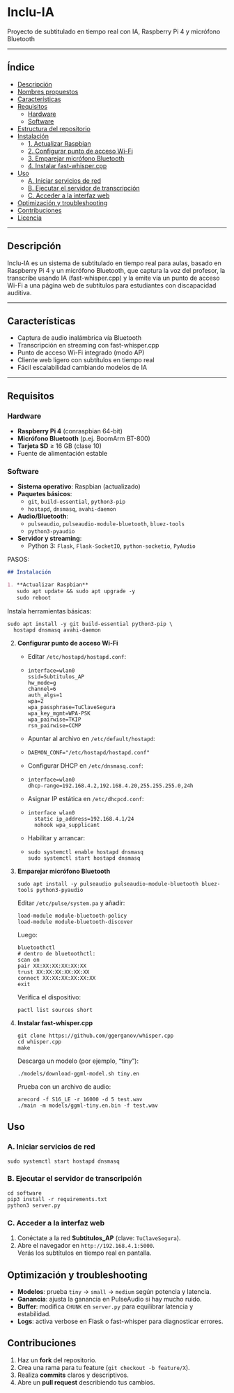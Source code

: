 # Inclu-IA
Proyecto de subtitulado en tiempo real con IA, Raspberry Pi 4 y micrófono Bluetooth

---

## Índice

- [Descripción](#descripción)  
- [Nombres propuestos](#nombres-propuestos)  
- [Características](#características)  
- [Requisitos](#requisitos)  
  - [Hardware](#hardware)  
  - [Software](#software)  
- [Estructura del repositorio](#estructura-del-repositorio)  
- [Instalación](#instalación)  
  - [1. Actualizar Raspbian](#1-actualizar-raspbian)  
  - [2. Configurar punto de acceso Wi-Fi](#2-configurar-punto-de-acceso-wi-fi)  
  - [3. Emparejar micrófono Bluetooth](#3-emparejar-micrófono-bluetooth)  
  - [4. Instalar fast-whisper.cpp](#4-instalar-fast-whispercpp)  
- [Uso](#uso)  
  - [A. Iniciar servicios de red](#a-iniciar-servicios-de-red)  
  - [B. Ejecutar el servidor de transcripción](#b-ejecutar-el-servidor-de-transcripción)  
  - [C. Acceder a la interfaz web](#c-acceder-a-la-interfaz-web)  
- [Optimización y troubleshooting](#optimización-y-troubleshooting)  
- [Contribuciones](#contribuciones)  
- [Licencia](#licencia)  

---

## Descripción

Inclu-IA es un sistema de subtitulado en tiempo real para aulas, basado en Raspberry Pi 4 y un micrófono Bluetooth, que captura la voz del profesor, la transcribe usando IA (fast-whisper.cpp) y la emite vía un punto de acceso Wi-Fi a una página web de subtítulos para estudiantes con discapacidad auditiva.


---

## Características

- Captura de audio inalámbrica vía Bluetooth  
- Transcripción en streaming con fast-whisper.cpp  
- Punto de acceso Wi-Fi integrado (modo AP)  
- Cliente web ligero con subtítulos en tiempo real  
- Fácil escalabilidad cambiando modelos de IA  

---

## Requisitos

### Hardware

- **Raspberry Pi 4** (conraspbian 64-bit)  
- **Micrófono Bluetooth** (p.ej. BoomArm BT-800)  
- **Tarjeta SD** ≥ 16 GB (clase 10)  
- Fuente de alimentación estable  

### Software

- **Sistema operativo**: Raspbian (actualizado)  
- **Paquetes básicos**:  
  - `git`, `build-essential`, `python3-pip`  
  - `hostapd`, `dnsmasq`, `avahi-daemon`  
- **Audio/Bluetooth**:  
  - `pulseaudio`, `pulseaudio-module-bluetooth`, `bluez-tools`  
  - `python3-pyaudio`  
- **Servidor y streaming**:  
  - Python 3: `Flask`, `Flask-SocketIO`, `python-socketio`, `PyAudio`  




PASOS:

```markdown
## Instalación

1. **Actualizar Raspbian** 
   sudo apt update && sudo apt upgrade -y
   sudo reboot
   ```  
   Instala herramientas básicas:  
   ```
   sudo apt install -y git build-essential python3-pip \
     hostapd dnsmasq avahi-daemon
   ```

2. **Configurar punto de acceso Wi-Fi**  
   - Editar `/etc/hostapd/hostapd.conf`:
   - ``` 
     interface=wlan0
     ssid=Subtitulos_AP
     hw_mode=g
     channel=6
     auth_algs=1
     wpa=2
     wpa_passphrase=TuClaveSegura
     wpa_key_mgmt=WPA-PSK
     wpa_pairwise=TKIP
     rsn_pairwise=CCMP
     ```
   - Apuntar al archivo en `/etc/default/hostapd`:
   - ```
     DAEMON_CONF="/etc/hostapd/hostapd.conf"
     ```
   - Configurar DHCP en `/etc/dnsmasq.conf`:
   - ```
     interface=wlan0
     dhcp-range=192.168.4.2,192.168.4.20,255.255.255.0,24h
     ```
   - Asignar IP estática en `/etc/dhcpcd.conf`:
   - ```
     interface wlan0
       static ip_address=192.168.4.1/24
       nohook wpa_supplicant
     ```
   - Habilitar y arrancar:
   - ```
     sudo systemctl enable hostapd dnsmasq
     sudo systemctl start hostapd dnsmasq
     ```

3. **Emparejar micrófono Bluetooth**  
   ```
   sudo apt install -y pulseaudio pulseaudio-module-bluetooth bluez-tools python3-pyaudio
   ```  
   Editar `/etc/pulse/system.pa` y añadir:
   ```
   load-module module-bluetooth-policy
   load-module module-bluetooth-discover
   ```  
   Luego:
   ```
   bluetoothctl
   # dentro de bluetoothctl:
   scan on
   pair XX:XX:XX:XX:XX:XX
   trust XX:XX:XX:XX:XX:XX
   connect XX:XX:XX:XX:XX:XX
   exit
   ```  
   Verifica el dispositivo:
   ```
   pactl list sources short
   ```

5. **Instalar fast-whisper.cpp**
   ```
   git clone https://github.com/ggerganov/whisper.cpp
   cd whisper.cpp
   make
   ```  
   Descarga un modelo (por ejemplo, “tiny”):
   ```
   ./models/download-ggml-model.sh tiny.en
   ```  
   Prueba con un archivo de audio:
   ```
   arecord -f S16_LE -r 16000 -d 5 test.wav
   ./main -m models/ggml-tiny.en.bin -f test.wav
   ```

## Uso

### A. Iniciar servicios de red
```
sudo systemctl start hostapd dnsmasq
```

### B. Ejecutar el servidor de transcripción
```
cd software
pip3 install -r requirements.txt
python3 server.py
```

### C. Acceder a la interfaz web
1. Conéctate a la red **Subtitulos_AP** (clave: `TuClaveSegura`).  
2. Abre el navegador en `http://192.168.4.1:5000`.  
   Verás los subtítulos en tiempo real en pantalla.

## Optimización y troubleshooting

- **Modelos**: prueba `tiny` → `small` → `medium` según potencia y latencia.  
- **Ganancia**: ajusta la ganancia en PulseAudio si hay mucho ruido.  
- **Buffer**: modifica `CHUNK` en `server.py` para equilibrar latencia y estabilidad.  
- **Logs**: activa verbose en Flask o fast-whisper para diagnosticar errores.

## Contribuciones

1. Haz un **fork** del repositorio.  
2. Crea una rama para tu feature (`git checkout -b feature/X`).  
3. Realiza **commits** claros y descriptivos.  
4. Abre un **pull request** describiendo tus cambios.
```
